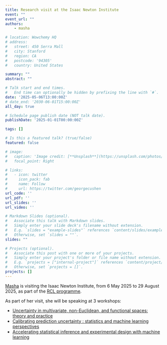 ```yaml
---
title: Research visit at the Isaac Newton Institute
event: ""
event_url: ""
authors:
    - masha

# location: Wowchemy HQ
# address:
#   street: 450 Serra Mall
#   city: Stanford
#   region: CA
#   postcode: '94305'
#   country: United States

summary: ""
abstract: ""

# Talk start and end times.
#   End time can optionally be hidden by prefixing the line with `#`.
date: '2025-05-06T13:00:00Z'
# date_end: '2030-06-01T15:00:00Z'
all_day: true

# Schedule page publish date (NOT talk date).
publishDate: '2025-01-01T00:00:00Z'

tags: []

# Is this a featured talk? (true/false)
featured: false

# image:
#   caption: 'Image credit: [**Unsplash**](https://unsplash.com/photos/bzdhc5b3Bxs)'
#   focal_point: Right

# links:
#   - icon: twitter
#     icon_pack: fab
#     name: Follow
#     url: https://twitter.com/georgecushen
url_code: ''
url_pdf: ''
url_slides: ''
url_video: ''

# Markdown Slides (optional).
#   Associate this talk with Markdown slides.
#   Simply enter your slide deck's filename without extension.
#   E.g. `slides = "example-slides"` references `content/slides/example-slides.md`.
#   Otherwise, set `slides = ""`.
slides: ""

# Projects (optional).
#   Associate this post with one or more of your projects.
#   Simply enter your project's folder or file name without extension.
#   E.g. `projects = ["internal-project"]` references `content/project/deep-learning/index.md`.
#   Otherwise, set `projects = []`.
projects: []
---
```

[Masha](/authors/masha/) is visiting the Isaac Newton Institute, from 6 May 2025 to 29 August 2025, as part of the [RCL programme](https://www.newton.ac.uk/event/rcl/).

As part of her visit, she will be speaking at 3 workshops:
* [Uncertainty in multivariate, non-Euclidean, and functional spaces: theory and practice](https://www.newton.ac.uk/event/rclw01/)
* [Calibrating prediction uncertainty : statistics and machine learning perspectives](https://www.newton.ac.uk/event/rclw02/)
* [Accelerating statistical inference and experimental design with machine learning](https://www.newton.ac.uk/event/rclw03/)